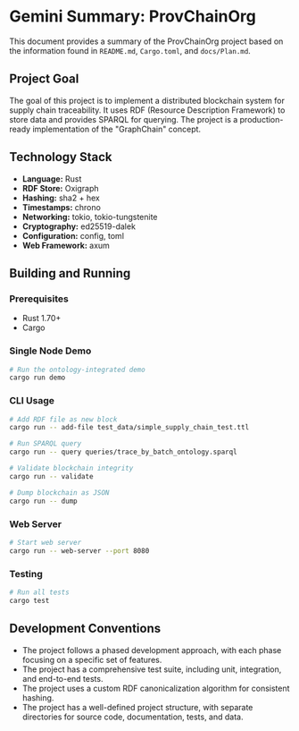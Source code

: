 # Gemini Summary: ProvChainOrg

This document provides a summary of the ProvChainOrg project based on the information found in `README.md`, `Cargo.toml`, and `docs/Plan.md`.

## Project Goal

The goal of this project is to implement a distributed blockchain system for supply chain traceability. It uses RDF (Resource Description Framework) to store data and provides SPARQL for querying. The project is a production-ready implementation of the "GraphChain" concept.

## Technology Stack

*   **Language:** Rust
*   **RDF Store:** Oxigraph
*   **Hashing:** sha2 + hex
*   **Timestamps:** chrono
*   **Networking:** tokio, tokio-tungstenite
*   **Cryptography:** ed25519-dalek
*   **Configuration:** config, toml
*   **Web Framework:** axum

## Building and Running

### Prerequisites
- Rust 1.70+
- Cargo

### Single Node Demo
```bash
# Run the ontology-integrated demo
cargo run demo
```

### CLI Usage
```bash
# Add RDF file as new block
cargo run -- add-file test_data/simple_supply_chain_test.ttl

# Run SPARQL query
cargo run -- query queries/trace_by_batch_ontology.sparql

# Validate blockchain integrity
cargo run -- validate

# Dump blockchain as JSON
cargo run -- dump
```

### Web Server
```bash
# Start web server
cargo run -- web-server --port 8080
```

### Testing
```bash
# Run all tests
cargo test
```

## Development Conventions

*   The project follows a phased development approach, with each phase focusing on a specific set of features.
*   The project has a comprehensive test suite, including unit, integration, and end-to-end tests.
*   The project uses a custom RDF canonicalization algorithm for consistent hashing.
*   The project has a well-defined project structure, with separate directories for source code, documentation, tests, and data.
